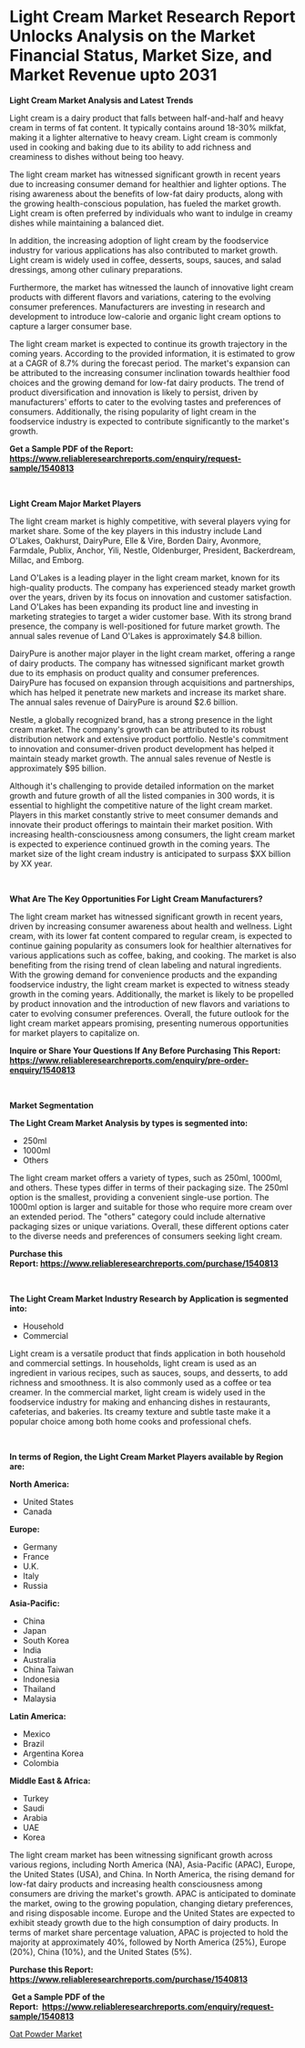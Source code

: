 <p><h1>Light Cream Market Research Report Unlocks Analysis on the Market Financial Status, Market Size, and Market Revenue upto 2031</h1></p><p><strong>Light Cream Market Analysis and Latest Trends</strong></p>
<p><p>Light cream is a dairy product that falls between half-and-half and heavy cream in terms of fat content. It typically contains around 18-30% milkfat, making it a lighter alternative to heavy cream. Light cream is commonly used in cooking and baking due to its ability to add richness and creaminess to dishes without being too heavy.</p><p>The light cream market has witnessed significant growth in recent years due to increasing consumer demand for healthier and lighter options. The rising awareness about the benefits of low-fat dairy products, along with the growing health-conscious population, has fueled the market growth. Light cream is often preferred by individuals who want to indulge in creamy dishes while maintaining a balanced diet.</p><p>In addition, the increasing adoption of light cream by the foodservice industry for various applications has also contributed to market growth. Light cream is widely used in coffee, desserts, soups, sauces, and salad dressings, among other culinary preparations.</p><p>Furthermore, the market has witnessed the launch of innovative light cream products with different flavors and variations, catering to the evolving consumer preferences. Manufacturers are investing in research and development to introduce low-calorie and organic light cream options to capture a larger consumer base.</p><p>The light cream market is expected to continue its growth trajectory in the coming years. According to the provided information, it is estimated to grow at a CAGR of 8.7% during the forecast period. The market's expansion can be attributed to the increasing consumer inclination towards healthier food choices and the growing demand for low-fat dairy products. The trend of product diversification and innovation is likely to persist, driven by manufacturers' efforts to cater to the evolving tastes and preferences of consumers. Additionally, the rising popularity of light cream in the foodservice industry is expected to contribute significantly to the market's growth.</p></p>
<p><strong>Get a Sample PDF of the Report:&nbsp; <a href="https://www.reliableresearchreports.com/enquiry/request-sample/1540813">https://www.reliableresearchreports.com/enquiry/request-sample/1540813</a></strong></p>
<p>&nbsp;</p>
<p><strong>Light Cream Major Market Players</strong></p>
<p><p>The light cream market is highly competitive, with several players vying for market share. Some of the key players in this industry include Land O'Lakes, Oakhurst, DairyPure, Elle & Vire, Borden Dairy, Avonmore, Farmdale, Publix, Anchor, Yili, Nestle, Oldenburger, President, Backerdream, Millac, and Emborg.</p><p>Land O'Lakes is a leading player in the light cream market, known for its high-quality products. The company has experienced steady market growth over the years, driven by its focus on innovation and customer satisfaction. Land O'Lakes has been expanding its product line and investing in marketing strategies to target a wider customer base. With its strong brand presence, the company is well-positioned for future market growth. The annual sales revenue of Land O'Lakes is approximately $4.8 billion.</p><p>DairyPure is another major player in the light cream market, offering a range of dairy products. The company has witnessed significant market growth due to its emphasis on product quality and consumer preferences. DairyPure has focused on expansion through acquisitions and partnerships, which has helped it penetrate new markets and increase its market share. The annual sales revenue of DairyPure is around $2.6 billion.</p><p>Nestle, a globally recognized brand, has a strong presence in the light cream market. The company's growth can be attributed to its robust distribution network and extensive product portfolio. Nestle's commitment to innovation and consumer-driven product development has helped it maintain steady market growth. The annual sales revenue of Nestle is approximately $95 billion.</p><p>Although it's challenging to provide detailed information on the market growth and future growth of all the listed companies in 300 words, it is essential to highlight the competitive nature of the light cream market. Players in this market constantly strive to meet consumer demands and innovate their product offerings to maintain their market position. With increasing health-consciousness among consumers, the light cream market is expected to experience continued growth in the coming years. The market size of the light cream industry is anticipated to surpass $XX billion by XX year.</p></p>
<p>&nbsp;</p>
<p><strong>What Are The Key Opportunities For Light Cream Manufacturers?</strong></p>
<p><p>The light cream market has witnessed significant growth in recent years, driven by increasing consumer awareness about health and wellness. Light cream, with its lower fat content compared to regular cream, is expected to continue gaining popularity as consumers look for healthier alternatives for various applications such as coffee, baking, and cooking. The market is also benefiting from the rising trend of clean labeling and natural ingredients. With the growing demand for convenience products and the expanding foodservice industry, the light cream market is expected to witness steady growth in the coming years. Additionally, the market is likely to be propelled by product innovation and the introduction of new flavors and variations to cater to evolving consumer preferences. Overall, the future outlook for the light cream market appears promising, presenting numerous opportunities for market players to capitalize on.</p></p>
<p><strong>Inquire or Share Your Questions If Any Before Purchasing This Report: <a href="https://www.reliableresearchreports.com/enquiry/pre-order-enquiry/1540813">https://www.reliableresearchreports.com/enquiry/pre-order-enquiry/1540813</a></strong></p>
<p>&nbsp;</p>
<p><strong>Market Segmentation</strong></p>
<p><strong>The Light Cream Market Analysis by types is segmented into:</strong></p>
<p><ul><li>250ml</li><li>1000ml</li><li>Others</li></ul></p>
<p><p>The light cream market offers a variety of types, such as 250ml, 1000ml, and others. These types differ in terms of their packaging size. The 250ml option is the smallest, providing a convenient single-use portion. The 1000ml option is larger and suitable for those who require more cream over an extended period. The "others" category could include alternative packaging sizes or unique variations. Overall, these different options cater to the diverse needs and preferences of consumers seeking light cream.</p></p>
<p><strong>Purchase this Report:&nbsp;<a href="https://www.reliableresearchreports.com/purchase/1540813">https://www.reliableresearchreports.com/purchase/1540813</a></strong></p>
<p>&nbsp;</p>
<p><strong>The Light Cream Market Industry Research by Application is segmented into:</strong></p>
<p><ul><li>Household</li><li>Commercial</li></ul></p>
<p><p>Light cream is a versatile product that finds application in both household and commercial settings. In households, light cream is used as an ingredient in various recipes, such as sauces, soups, and desserts, to add richness and smoothness. It is also commonly used as a coffee or tea creamer. In the commercial market, light cream is widely used in the foodservice industry for making and enhancing dishes in restaurants, cafeterias, and bakeries. Its creamy texture and subtle taste make it a popular choice among both home cooks and professional chefs.</p></p>
<p>&nbsp;</p>
<p><strong>In terms of Region, the Light Cream Market Players available by Region are:</strong></p>
<p>
    <p> <strong> North America: </strong>
        <ul>
            <li>United States</li>
            <li>Canada</li>
        </ul>
        </p> 
    <p> <strong> Europe: </strong>
        <ul>
            <li>Germany</li>
            <li>France</li>
            <li>U.K.</li>
            <li>Italy</li>
            <li>Russia</li>
        </ul>
        </p> 
    <p> <strong> Asia-Pacific: </strong>
        <ul>
            <li>China</li>
            <li>Japan</li>
            <li>South Korea</li>
            <li>India</li>
            <li>Australia</li>
            <li>China Taiwan</li>
            <li>Indonesia</li>
            <li>Thailand</li>
            <li>Malaysia</li>
        </ul>
        </p> 
    <p> <strong> Latin America: </strong>
        <ul>
            <li>Mexico</li>
            <li>Brazil</li>
            <li>Argentina Korea</li>
            <li>Colombia</li>
        </ul>
        </p> 
    <p> <strong> Middle East & Africa: </strong>
        <ul>
            <li>Turkey</li>
            <li>Saudi</li>
            <li>Arabia</li>
            <li>UAE</li>
            <li>Korea</li>
        </ul>
    </p>
    </p>
<p><p>The light cream market has been witnessing significant growth across various regions, including North America (NA), Asia-Pacific (APAC), Europe, the United States (USA), and China. In North America, the rising demand for low-fat dairy products and increasing health consciousness among consumers are driving the market's growth. APAC is anticipated to dominate the market, owing to the growing population, changing dietary preferences, and rising disposable income. Europe and the United States are expected to exhibit steady growth due to the high consumption of dairy products. In terms of market share percentage valuation, APAC is projected to hold the majority at approximately 40%, followed by North America (25%), Europe (20%), China (10%), and the United States (5%).</p></p>
<p><strong>Purchase this Report: <a href="https://www.reliableresearchreports.com/purchase/1540813">https://www.reliableresearchreports.com/purchase/1540813</a></strong></p>
<p>&nbsp;<strong>Get a Sample PDF of the Report:&nbsp;&nbsp;<a href="https://www.reliableresearchreports.com/enquiry/request-sample/1540813">https://www.reliableresearchreports.com/enquiry/request-sample/1540813</a></strong></p>
<p><strong></strong></p>
<p><p><a href="https://github.com/lababdou/Market-Research-Report-List-1/blob/main/oat-powder-market.md">Oat Powder Market</a></p></p>